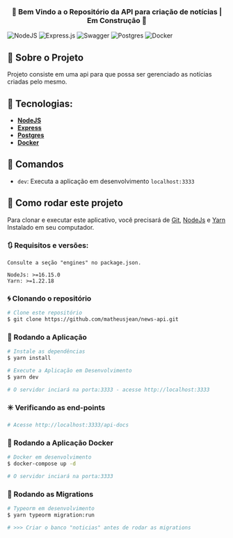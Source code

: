 <h3 align="center">
🚧 Bem Vindo a o Repositório da API para criação de notícias | Em Construção 🚧
</h3>

<p align="center">

![NodeJS](https://img.shields.io/badge/node.js-6DA55F?style=for-the-badge&logo=node.js&logoColor=white)
![Express.js](https://img.shields.io/badge/express.js-%23404d59.svg?style=for-the-badge&logo=express&logoColor=%2361DAFB)
![Swagger](https://img.shields.io/badge/-Swagger-%23Clojure?style=for-the-badge&logo=swagger&logoColor=white)
![Postgres](https://img.shields.io/badge/postgres-%23316192.svg?style=for-the-badge&logo=postgresql&logoColor=white)
![Docker](https://img.shields.io/badge/docker-%230db7ed.svg?style=for-the-badge&logo=docker&logoColor=white)
</p>

## 🚀 Sobre o Projeto

Projeto consiste em uma api para que possa ser gerenciado as notícias criadas pelo mesmo.

## 🔨 Tecnologias:

- **[NodeJS](https://nodejs.org/en/docs/)**
- **[Express](https://expressjs.com/)**
- **[Postgres](https://www.postgresql.org/)**
- **[Docker](https://www.docker.com/)**

## 🔎 Comandos

- `dev`: Executa a aplicação em desenvolvimento `localhost:3333`

## 🚀 Como rodar este projeto

Para clonar e executar este aplicativo, você precisará de [Git](https://git-scm.com), [NodeJs](https://nodejs.org/en/) e [Yarn](https://yarnpkg.com/) Instalado em seu computador.

### 🔃 Requisitos e versões:

    Consulte a seção "engines" no package.json.

    NodeJs: >=16.15.0
    Yarn: >=1.22.18

### 🌀 Clonando o repositório

```bash
# Clone este repositório
$ git clone https://github.com/matheusjean/news-api.git

```

### 🎲 Rodando a Aplicação

```bash
# Instale as dependências
$ yarn install

# Execute a Aplicação em Desenvolvimento
$ yarn dev

# O servidor inciará na porta:3333 - acesse http://localhost:3333

```

### ✳️ Verificando as end-points

```bash
# Acesse http://localhost:3333/api-docs

```

### 🏦 Rodando a Aplicação Docker

```bash
# Docker em desenvolvimento
$ docker-compose up -d

# O servidor inciará na porta:3333

```
### 🏦 Rodando as Migrations

```bash
# Typeorm em desenvolvimento
$ yarn typeorm migration:run

# >>> Criar o banco "noticias" antes de rodar as migrations

```
